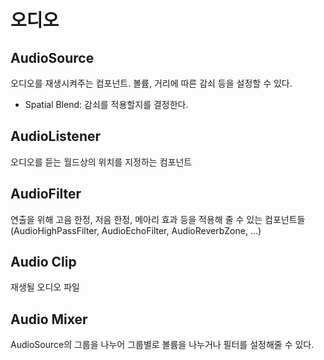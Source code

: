 # 오디오

## AudioSource

오디오를 재생시켜주는 컴포넌트. 볼륨, 거리에 따른 감쇠 등을 설정할 수 있다.

* Spatial Blend: 감쇠를 적용할지를 결정한다.

## AudioListener

오디오를 듣는 월드상의 위치를 지정하는 컴포넌트

## AudioFilter

연출을 위해 고음 한정, 저음 한정, 메아리 효과 등을 적용해 줄 수 있는 컴포넌트들  
(AudioHighPassFilter, AudioEchoFilter, AudioReverbZone, ...)

## Audio Clip

재생될 오디오 파일

## Audio Mixer

AudioSource의 그룹을 나누어 그룹별로 볼륨을 나누거나 필터를 설정해줄 수 있다.
